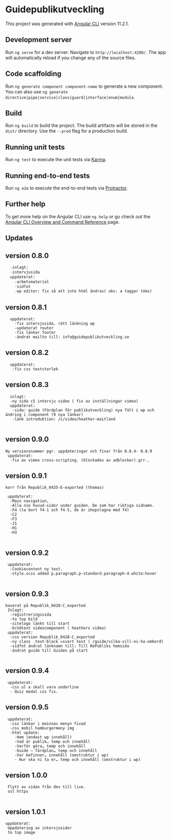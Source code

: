 # Guidepublikutveckling

This project was generated with [Angular CLI](https://github.com/angular/angular-cli) version 11.2.1.

## Development server

Run `ng serve` for a dev server. Navigate to `http://localhost:4200/`. The app will automatically reload if you change any of the source files.

## Code scaffolding

Run `ng generate component component-name` to generate a new component. You can also use `ng generate directive|pipe|service|class|guard|interface|enum|module`.

## Build

Run `ng build` to build the project. The build artifacts will be stored in the `dist/` directory. Use the `--prod` flag for a production build.

## Running unit tests

Run `ng test` to execute the unit tests via [Karma](https://karma-runner.github.io).

## Running end-to-end tests

Run `ng e2e` to execute the end-to-end tests via [Protractor](http://www.protractortest.org/).

## Further help

To get more help on the Angular CLI use `ng help` or go check out the [Angular CLI Overview and Command Reference](https://angular.io/cli) page.

## Updates

## version 0.8.0
``` python
  -inlagt:  
  -intervjusida
  uppdaterat:
    -arbetsmaterial
    -sidfot
    -wp editor: fix så att inte html ändras( obs: a taggar töms)
```
## version 0.8.1  
```
  uppdaterat:
    -fix intervjusida. rätt länkning wp
    -updaterat router
    -fix länkar footer
    -ändrat mailto till: info@guidepublikutveckling.se  
```
## version 0.8.2  
```
  uppdaterat:
   -fix css textstorlek 
```
## version 0.8.3  
```
  inlagt:
  -ny sida c5 intervju video ( fix av inställningar vimeo)
  uppdaterat:
   -sida: guide (Färdplan för publikutveckling) nya fält i wp och ändring i component (9 nya länkar)
   -länk introduktion: /c/video/heather-maitland 
  
```
## version 0.9.0  
```
Ny versionsnummer pgr. uppdateringar och fixar från 0.8.4- 0.8.9
 uppdaterat:
  -fix av vimeo cross-scripting. (blockades av adblocker).grr..

```

## version 0.9.1  
```
korr från Republik_0435-E-exported (thomas)
 
 uppdaterat:
  -Main navigation, 
  -Alla nio huvud-sidor under guiden. De som har riktiga sidnamn.
  -F4 (ta bort f4-1 och f4-5, de är ihopslagna med f4)
  -C2
  -F3
  -J1
  -H1
  -H3
  
```
## version 0.9.2  
```
 uppdaterat:
  -Cookiecontent ny text.
  -style.scss added p.paragraph.p-standard.paragraph-4.white:hover
  
```
## version 0.9.3  
```
baserat på Republik_0428-C_exported
 Inlagt:
  -registreringssida
  -to top bild
  -sitelogo länkt till start 
  -brödtext videocomponent ( heathers video)
 uppdaterat:
  -css version Republik_0428-C_exported
  -ny class .text-black =svart text ( /guide/vilka-vill-ni-ha-ombord)
  -sidfot ändrat länknamn till: Till RePubliks hemsida
  -ändrat guide till Guiden på start
  
```
## version 0.9.4
```
 uppdaterat:
  -css ul a skall vara underline  
  - Quiz modal css fix.  
```
## version 0.9.5
```
 uppdaterat:
  -css länkar i mainnav menyn fixad
  -css mobil hamburgermeny img
  -html update:
    -Hem (endast wp innehåll)
    -Vad är publik… temp och innehåll
    -Varför göra… temp och innehåll
    -Guide – färdplan… temp och innehåll
    -Var befinner… innehåll (omstruktur i wp)
    - Hur ska ni ta er… temp och innehåll (omstruktur i wp)

```
## version 1.0.0
```
 Flytt av sidan från dev till live.
 ssl https
 
```
## version 1.0.1
```
uppdaterat:
 Uppdatering av intervjusidor
 to top image
 
```
